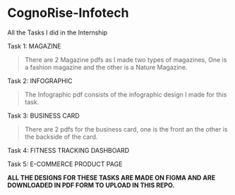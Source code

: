 # CognoRise-Infotech
All the Tasks I did in the Internship

Task 1: MAGAZINE
> There are 2 Magazine pdfs as I made two types of magazines, One is a fashion magazine and the other is a Nature Magazine.

Task 2: INFOGRAPHIC
> The Infographic pdf consists of the infographic design I made for this task.

Task 3: BUSINESS CARD
>There are 2 pdfs for the business card, one is the front an the other is the backside of the card.

Task 4: FITNESS TRACKING DASHBOARD

Task 5: E-COMMERCE PRODUCT PAGE

**ALL THE DESIGNS FOR THESE TASKS ARE MADE ON FIGMA AND ARE DOWNLOADED IN PDF FORM TO UPLOAD IN THIS REPO.**
